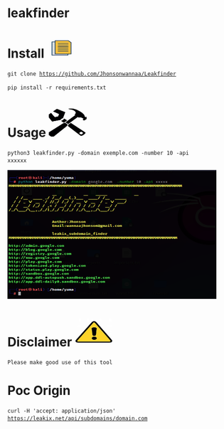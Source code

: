 # leakfinder

# Install <img src="ico.jpg" alt="Image description" width="65" height="45">


<code>git clone https://github.com/Jhonsonwannaa/Leakfinder </code>


<code>pip install -r requirements.txt</code>

# Usage  <img src="exe.jpg" alt="Image description" width="85" height="65">
<code>python3 leakfinder.py -domain exemple.com -number 10 -api xxxxxx</code>

<img src="capture.PNG" alt="Image description" width="470" height="290">

# Disclaimer <img src="OIP.jpg" alt="Image description" width="85" height="65">
<code>Please make good use of this tool</code>

# Poc Origin
<!DOCTYPE html>
<html lang="en">
<head>
    <meta charset="UTF-8">
    <meta name="viewport" content="width=device-width, initial-scale=1.0">
    
  


 <code>curl -H 'accept: application/json' https://leakix.net/api/subdomains/domain.com</code>
   

</html>




